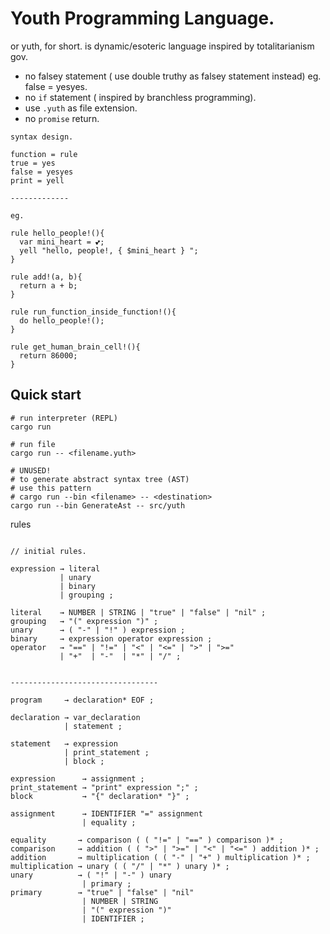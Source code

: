 # Youth Programming Language.


or yuth, for short. is dynamic/esoteric language inspired by totalitarianism gov.
- no falsey statement ( use double truthy as falsey statement instead) eg. false = yesyes.
- no `if` statement ( inspired by branchless programming).
- use `.yuth` as file extension.
- no `promise` return.

```
syntax design.

function = rule
true = yes
false = yesyes
print = yell

-------------

eg.

rule hello_people!(){
  var mini_heart = 💕;
  yell "hello, people!, { $mini_heart } ";
}

rule add!(a, b){
  return a + b;
}

rule run_function_inside_function!(){
  do hello_people!();
}

rule get_human_brain_cell!(){
  return 86000;
}

```

## Quick start

```
# run interpreter (REPL)
cargo run  

# run file
cargo run -- <filename.yuth>

# UNUSED!
# to generate abstract syntax tree (AST)
# use this pattern
# cargo run --bin <filename> -- <destination>
cargo run --bin GenerateAst -- src/yuth
```



rules

```

// initial rules.

expression → literal
           | unary
           | binary
           | grouping ;

literal    → NUMBER | STRING | "true" | "false" | "nil" ;
grouping   → "(" expression ")" ;
unary      → ( "-" | "!" ) expression ;
binary     → expression operator expression ;
operator   → "==" | "!=" | "<" | "<=" | ">" | ">="
           | "+"  | "-"  | "*" | "/" ;


---------------------------------

program     → declaration* EOF ;

declaration → var_declaration
            | statement ;

statement   → expression
            | print_statement ;
            | block ;

expression      → assignment ;
print_statement → "print" expression ";" ;
block           → "{" declaration* "}" ;

assignment      → IDENTIFIER "=" assignment
                | equality ;

equality       → comparison ( ( "!=" | "==" ) comparison )* ;
comparison     → addition ( ( ">" | ">=" | "<" | "<=" ) addition )* ;
addition       → multiplication ( ( "-" | "+" ) multiplication )* ;
multiplication → unary ( ( "/" | "*" ) unary )* ;
unary          → ( "!" | "-" ) unary
                | primary ;
primary        → "true" | "false" | "nil"
                | NUMBER | STRING
                | "(" expression ")"
                | IDENTIFIER ;



```